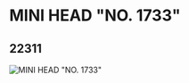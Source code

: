 # MINI HEAD "NO. 1733"
## 22311
![MINI HEAD "NO. 1733"](https://lc-www-live-s.legocdn.com/media/bricks/5/2/6122058.jpg)